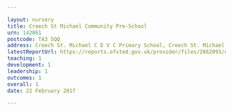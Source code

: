 ```yaml
---

layout: nursery
title: Creech St Michael Community Pre-School
urn: 142861
postcode: TA3 5QQ
address: Creech St. Michael C E V C Primary School, Creech St. Michael, TAUNTON, Somerset, TA3 5QQ
latestReportUrl: https://reports.ofsted.gov.uk/provider/files/2662093/urn/142861.pdf
teaching: 1
development: 1
leadership: 1
outcomes: 1
overall: 1
date: 22 February 2017

---
```

